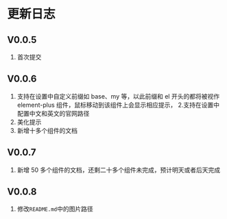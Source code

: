 # 更新日志

## V0.0.5

1. 首次提交

## V0.0.6

1. 支持在设置中自定义前缀如 base、my 等，以此前缀和 el 开头的都将被视作 element-plus 组件，鼠标移动到该组件上会显示相应提示， 2.支持在设置中配置中文和英文的官网路径
2. 美化提示
3. 新增十多个组件的文档

## V0.0.7

1. 新增 50 多个组件的文档，还剩二十多个组件未完成，预计明天或者后天完成

## V0.0.8

1. 修改`README.md`中的图片路径
